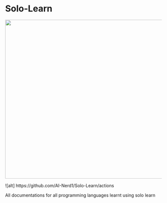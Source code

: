 # Solo-Learn

<p align="center">
 <img width = "512" src = "https://upload.wikimedia.org/wikipedia/commons/thumb/5/53/SoloLearn_logo.svg/512px-SoloLearn_logo.svg.png">
</p>
![alt] https://github.com/AI-Nerd1/Solo-Learn/actions

All documentations for all programming languages learnt using solo learn




